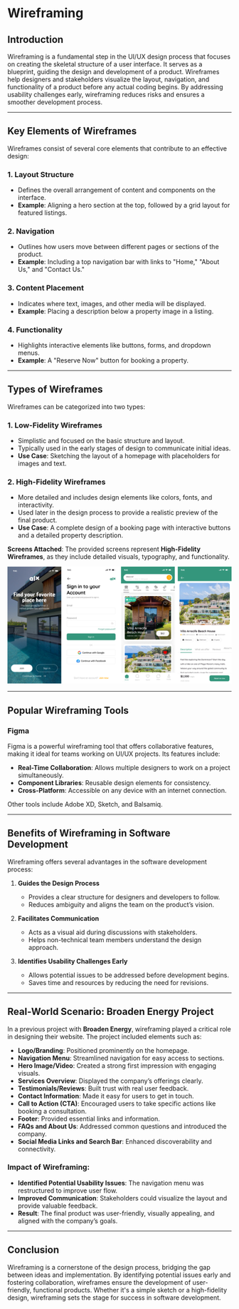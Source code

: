 # Wireframing

## Introduction

Wireframing is a fundamental step in the UI/UX design process that focuses on creating the skeletal structure of a user interface. It serves as a blueprint, guiding the design and development of a product. Wireframes help designers and stakeholders visualize the layout, navigation, and functionality of a product before any actual coding begins. By addressing usability challenges early, wireframing reduces risks and ensures a smoother development process.

---

## Key Elements of Wireframes

Wireframes consist of several core elements that contribute to an effective design:

### 1. **Layout Structure**
   - Defines the overall arrangement of content and components on the interface.
   - **Example**: Aligning a hero section at the top, followed by a grid layout for featured listings.

### 2. **Navigation**
   - Outlines how users move between different pages or sections of the product.
   - **Example**: Including a top navigation bar with links to "Home," "About Us," and "Contact Us."

### 3. **Content Placement**
   - Indicates where text, images, and other media will be displayed.
   - **Example**: Placing a description below a property image in a listing.

### 4. **Functionality**
   - Highlights interactive elements like buttons, forms, and dropdown menus.
   - **Example**: A "Reserve Now" button for booking a property.

---

## Types of Wireframes

Wireframes can be categorized into two types:

### 1. **Low-Fidelity Wireframes**
   - Simplistic and focused on the basic structure and layout.
   - Typically used in the early stages of design to communicate initial ideas.
   - **Use Case**: Sketching the layout of a homepage with placeholders for images and text.

### 2. **High-Fidelity Wireframes**
   - More detailed and includes design elements like colors, fonts, and interactivity.
   - Used later in the design process to provide a realistic preview of the final product.
   - **Use Case**: A complete design of a booking page with interactive buttons and a detailed property description.

**Screens Attached**: The provided screens represent **High-Fidelity Wireframes**, as they include detailed visuals, typography, and functionality.

![ALX Booking System](Home.png)


---

## Popular Wireframing Tools

### **Figma**
Figma is a powerful wireframing tool that offers collaborative features, making it ideal for teams working on UI/UX projects. Its features include:
- **Real-Time Collaboration**: Allows multiple designers to work on a project simultaneously.
- **Component Libraries**: Reusable design elements for consistency.
- **Cross-Platform**: Accessible on any device with an internet connection.

Other tools include Adobe XD, Sketch, and Balsamiq.

---

## Benefits of Wireframing in Software Development

Wireframing offers several advantages in the software development process:

1. **Guides the Design Process**
   - Provides a clear structure for designers and developers to follow.
   - Reduces ambiguity and aligns the team on the product’s vision.

2. **Facilitates Communication**
   - Acts as a visual aid during discussions with stakeholders.
   - Helps non-technical team members understand the design approach.

3. **Identifies Usability Challenges Early**
   - Allows potential issues to be addressed before development begins.
   - Saves time and resources by reducing the need for revisions.

---

## Real-World Scenario: Broaden Energy Project

In a previous project with **Broaden Energy**, wireframing played a critical role in designing their website. The project included elements such as:

- **Logo/Branding**: Positioned prominently on the homepage.
- **Navigation Menu**: Streamlined navigation for easy access to sections.
- **Hero Image/Video**: Created a strong first impression with engaging visuals.
- **Services Overview**: Displayed the company’s offerings clearly.
- **Testimonials/Reviews**: Built trust with real user feedback.
- **Contact Information**: Made it easy for users to get in touch.
- **Call to Action (CTA)**: Encouraged users to take specific actions like booking a consultation.
- **Footer**: Provided essential links and information.
- **FAQs and About Us**: Addressed common questions and introduced the company.
- **Social Media Links and Search Bar**: Enhanced discoverability and connectivity.

### Impact of Wireframing:
- **Identified Potential Usability Issues**: The navigation menu was restructured to improve user flow.
- **Improved Communication**: Stakeholders could visualize the layout and provide valuable feedback.
- **Result**: The final product was user-friendly, visually appealing, and aligned with the company’s goals.

---

## Conclusion

Wireframing is a cornerstone of the design process, bridging the gap between ideas and implementation. By identifying potential issues early and fostering collaboration, wireframes ensure the development of user-friendly, functional products. Whether it's a simple sketch or a high-fidelity design, wireframing sets the stage for success in software development.